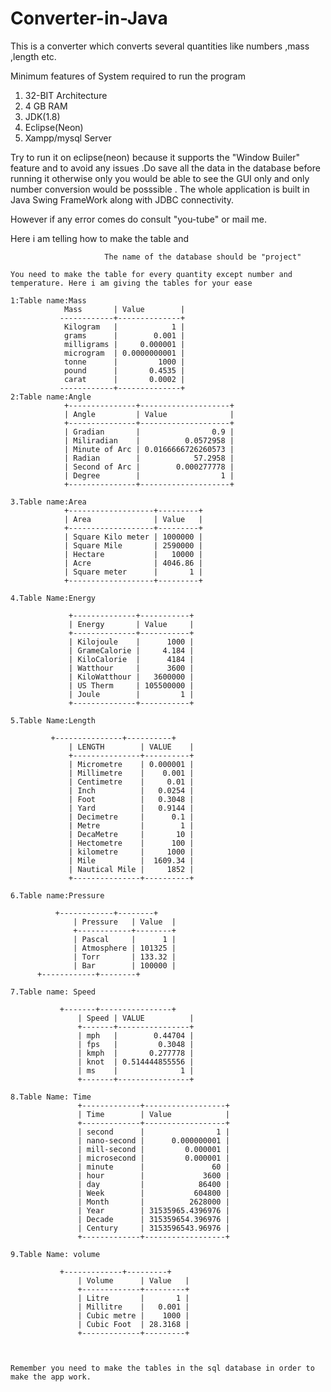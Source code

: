 # Converter-in-Java
This is a converter which converts several quantities like numbers ,mass ,length etc. 

Minimum features of System required to run the program
1. 32-BIT Architecture 
2. 4 GB RAM
3. JDK(1.8)
4. Eclipse(Neon)
5. Xampp/mysql Server

Try to run it on eclipse(neon) because it supports the "Window Builer" feature and to avoid any issues .Do save all the data in the database before running it otherwise only you would be able to see the GUI only and only number conversion would be posssible . The whole application is built in Java Swing FrameWork along with JDBC connectivity.

However if any error comes do consult "you-tube" or mail me.

Here i am telling how to make the table and 

                         The name of the database should be "project"
	
	You need to make the table for every quantity except number and temperature. Here i am giving the tables for your ease
	
	1:Table name:Mass
	            Mass       | Value        |
               ------------+--------------+
                Kilogram   |            1 |
                grams      |        0.001 |
                milligrams |     0.000001 |
                microgram  | 0.0000000001 |
                tonne      |         1000 |
                pound      |       0.4535 |
                carat      |       0.0002 |
               ------------+--------------+
	2:Table name:Angle
	            +---------------+--------------------+
                | Angle         | Value              |
                +---------------+--------------------+
                | Gradian       |                0.9 |
                | Miliradian    |          0.0572958 |
                | Minute of Arc | 0.0166666726260573 |
                | Radian        |            57.2958 |
                | Second of Arc |        0.000277778 |
                | Degree        |                  1 |
                +---------------+--------------------+
	
	3.Table name:Area
	            +-------------------+---------+
                | Area              | Value   |
                +-------------------+---------+
                | Square Kilo meter | 1000000 |
                | Square Mile       | 2590000 |
                | Hectare           |   10000 |
                | Acre              | 4046.86 |
                | Square meter      |       1 |
                +-------------------+---------+ 
				 
	4.Table Name:Energy
	            
	             +--------------+-----------+
                 | Energy       | Value     |
                 +--------------+-----------+
                 | Kilojoule    |      1000 |
                 | GrameCalorie |     4.184 |
                 | KiloCalorie  |      4184 |
                 | Watthour     |      3600 |
                 | KiloWatthour |   3600000 |
                 | US Therm     | 105500000 |
                 | Joule        |         1 |
                 +--------------+-----------+
				 
	5.Table Name:Length
	            
		     +---------------+----------+
                 | LENGTH        | VALUE    |
                 +---------------+----------+
                 | Micrometre    | 0.000001 |
                 | Millimetre    |    0.001 |
                 | Centimetre    |     0.01 |
                 | Inch          |   0.0254 |
                 | Foot          |   0.3048 |
                 | Yard          |   0.9144 |
                 | Decimetre     |      0.1 |
                 | Metre         |        1 |
                 | DecaMetre     |       10 |
                 | Hectometre    |      100 |
                 | kilometre     |     1000 |
                 | Mile          |  1609.34 |
                 | Nautical Mile |     1852 |
                 +---------------+----------+
				 
	6.Table name:Pressure
	              
		      +------------+--------+
                  | Pressure   | Value  |
                  +------------+--------+
                  | Pascal     |      1 |
                  | Atmosphere | 101325 |
                  | Torr       | 133.32 |
                  | Bar        | 100000 |
		  +------------+--------+
				  
	7.Table name: Speed
	               
		       +-------+----------------+
                   | Speed | VALUE          |
                   +-------+----------------+
                   | mph   |        0.44704 |
                   | fps   |         0.3048 |
                   | kmph  |       0.277778 |
                   | knot  | 0.514444855556 |
                   | ms    |              1 |
                   +-------+----------------+
				   
	8.Table Name: Time
	               +-------------+------------------+
                   | Time        | Value            |
                   +-------------+------------------+
                   | second      |                1 |
                   | nano-second |      0.000000001 |
                   | mill-second |         0.000001 |
                   | microsecond |         0.000001 |
                   | minute      |               60 |
                   | hour        |             3600 |
                   | day         |            86400 |
                   | Week        |           604800 |
                   | Month       |          2628000 |
                   | Year        | 31535965.4396976 |
                   | Decade      | 315359654.396976 |
                   | Century     | 3153596543.96976 |
                   +-------------+------------------+
				   
	9.Table Name: volume
	               
		       +-------------+---------+
                   | Volume      | Value   |
                   +-------------+---------+
                   | Litre       |       1 |
                   | Millitre    |   0.001 |
                   | Cubic metre |    1000 |
                   | Cubic Foot  | 28.3168 |
                   +-------------+---------+
				  
	
	
    Remember you need to make the tables in the sql database in order to make the app work.				 

